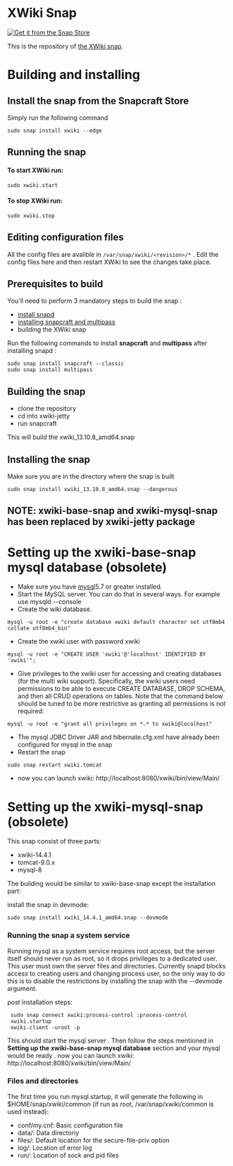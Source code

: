 # XWiki Snap

[![Get it from the Snap Store](https://snapcraft.io/static/images/badges/en/snap-store-black.svg)](https://snapcraft.io/xwiki)

This is the repository of [the XWiki snap](https://snapcraft.io/xwiki).

# Building and installing

## Install the snap from the Snapcraft Store

Simply run the following command
```
sudo snap install xwiki --edge
```

## Running the snap

#### To start XWiki run:
```
sudo xwiki.start
```

#### To stop XWiki run:
```
sudo xwiki.stop
```

## Editing configuration files 

All the config files are avalible in ` /var/snap/xwiki/<revision>/* ` . Edit the config files here and then restart XWiki to see the changes take place.

## Prerequisites to build
 
 You'll need to perform 3 mandatory steps to build the snap :
  * [install snapd](https://snapcraft.io/docs/installing-snapd)
  * [installing snapcraft and multipass](https://snapcraft.io/docs/snapcraft-overview)
  * building the XWiki snap



Run the following commands to install **snapcraft** and **multipass** after installing snapd :
```
sudo snap install snapcraft --classic
sudo snap install multipass
```

## Building the snap

* clone the repository
* cd into xwiki-jetty
* run snapcraft

This will build the xwiki_13.10.8_amd64.snap

## Installing the snap 

Make sure you are in the directory where the snap is built
```
sudo snap install xwiki_13.10.8_amd64.snap --dangerous
```

## NOTE: xwiki-base-snap and xwiki-mysql-snap has been replaced by xwiki-jetty package 

# Setting up the xwiki-base-snap mysql database **(obsolete)**

* Make sure you have [mysql](https://dev.mysql.com/doc/refman/8.0/en/installing.html)5.7 or greater installed.
* Start the MySQL server. You can do that in several ways. For example use mysqld --console
* Create the wiki database.
```
mysql -u root -e "create database xwiki default character set utf8mb4 collate utf8mb4_bin"
```
* Create the xwiki user with password xwiki
```
mysql -u root -e "CREATE USER 'xwiki'@'localhost' IDENTIFIED BY 'xwiki'";
```
* Give privileges to the xwiki user for accessing and creating databases (for the multi wiki support). Specifically, the xwiki users need permissions to be able to execute CREATE DATABASE, DROP SCHEMA, and then all CRUD operations on tables. Note that the command below should be tuned to be more restrictive as granting all permissions is not required:
```
mysql -u root -e "grant all privileges on *.* to xwiki@localhost"
```
* The mysql JDBC Driver JAR and hibernate.cfg.xml have already been configured for mysql in the snap
* Restart the snap 
```
sudo snap restart xwiki.tomcat
```
* now you can launch xwiki: http://localhost:8080/xwiki/bin/view/Main/ 

# Setting up the xwiki-mysql-snap **(obsolete)**

This snap consist of three parts:
* xwiki-14.4.1
* tomcat-9.0.x
* mysql-8

The building would be similar to xwiki-base-snap except the installation part:

install the snap in devmode:
``` 
sudo snap install xwiki_14.4.1_amd64.snap --devmode
```
### Running the snap a system service 
Running mysql as a system service requires root access, but the server itself should never run as root, so it drops privileges to a dedicated user. This user must own the server files and directories. Currently snapd blocks access to creating users and changing process user, so the only way to do this is to disable the restrictions by installing the snap with the --devmode argument.

post installation steps:
```
 sudo snap connect xwiki:process-control :process-control
 xwiki.startup
 xwiki.client -uroot -p
```

This should start the mysql server . Then follow the steps mentioned in **Setting up the xwiki-base-snap mysql database** section and your mysql would be ready .
now you can launch xwiki: http://localhost:8080/xwiki/bin/view/Main/ 

### Files and directories 
The first time you run mysql.startup, it will generate the following in $HOME/snap/xwiki/common (if run as root, /var/snap/xwiki/common is used instead):
- conf/my.cnf: Basic configuration file
- data/: Data directoriy
- files/: Default location for the secure-file-priv option
- log/: Location of error log
- run/: Location of sock and pid files




 
